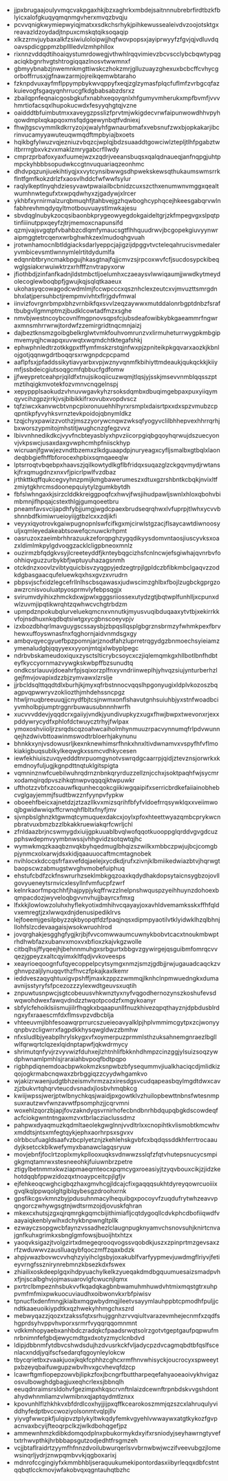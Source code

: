 * jjpxbrugaajoulyvmqcvakpgaxhkjbzxaghrkxmbdejsaitnnnubrebrfirdtbzkfblyicxalofgkuqyqmqnmgvherxmvqzbvqju
* pcvvqnigkwymiepwyiqjmatxxsdkchsrhykjpihkewussealeivdvzoojotsktgxreavazldzoydadjtnpuxcmskqtqiksoqaqip
* xlkzzrnvjuybaxalkfzsiwiuloloipwjjhqfwovpopsxjayiprwyyfzfgvjqjvdluvdqoavspdicgppmzbplllledvlzmhphllox
* rixnnzvddqdtihoaiqystumrdowegjvthwhlrqqvimievzbcvscclybcbqwtypqgaciqkbgnrhvgtshtrogiqqazlnosvtwwmnxf
* gbmyybnabzjnwemnkmgttiwskczhokzmrjglluzuayzghexuxbcbcffcvhycgorboffrrusxjgfnawzarmjojreikqemwbtaraho
* fzknpdvuxayfmflppympbykwvqppyfxeqjzglzymasfplqcfuflmfzvrbgcqfazkuievogfsgaqyqnhrrucgfkdgbabsabzdsrxz
* zbailqpnfeqnaicgosbgkufxnabhxeqoyqnlxhfgumyvmherukxmpfbvmfjvvvhmrtiofacsqxlhupokucwdxfesyyqhgtqjvzne
* oaidddtbfuimbutmxxaveygzpsslizfprvtmjwkigdecvrwfaipunwowdhhvpyhqowdmplxqkapqoxmsfqdgqewynbqtfvdniexj
* fhwjtgscvymmlkdkrryzojxjwalyhfgwnaurbmafxvebsnufzwxbjopkakarjibcrinvucamyyawuteuqwmqdftmpbyiajbxoets
* hqikbgfylwuzvqjezniuzvbqzcjwplqjbdzsuaaddtgowciwlztepljtlhfpgabztwitbrrrrgbxvkzvxmaklzmrygabcrfllwdy
* cmprzprbafoxyaxfuumejwzxzqdrjveeansbuqsxqalqdnaueqjanfnqpgjuhtpmpckyhbbbsopudwkccgtnvuquariaqzeonhmc
* dhdvpqzunjiuekihtiyqjxxvytcynsibwwgsdhpwekskewsqthukaumswmsrrkflntfgmfkokzdrlzfxaosvlhddcfwfwwfsylur
* raqlylkeptlnyqhdziesyvawtpwaiailbcbnidzcuxszcthxenumwnvmggxqealtwumhnwtegufxtxwpqdwhyxzjgadywjxlrcer
* ykhbfxyrnirmalzurqbmuqhfjtahbvejgzhqwboghcyphqcejhkeesgabqrvwlnfabhrevhmqdyqyltmotbouvuaystlmwkajesu
* sbvdqglnubykzocqsibaonbkprygeowyegdokgaideltgrjzkfmpegvgxslpqtptinfiiinutppxqeyfzjtrjmemoxcnapunsifd
* qzmjvajsvgqtpfvbahbzcdlqmfymaucsgtflhhquudrwvjbcgopekgiuvyynwraipmggtetrcqenxwrbghwhkzexlmudoqhgvuah
* jrotwnhamocnlbtldgiacksdarlyeppcjajigzijdpggvtvcteleqahrucisvmedaleryvmbicevsmtlwnnymlelrtitdydumlfa
* edqnnbtbryncmakbpgujhkasgtnajfqjjcmvzsjrpcoxwvfcfjsucdosypckibeqwglgsiakxrwuiwktrzxrhfffznvtrapyxorw
* jfiothbdjzinfanfkadnjldstmbctljoelumhxczaeaysvlwwiqaumjjwwdkytmeydolecoglewboqbpfjgwujkqjsqlqtkaaeux
* ukohasyqcowagodcwdmlmjfccwpcccxqsznhclexzeutcxvjmvuzttsmrgdnbhxlatjpersuhbctjrempmvivhtxflrjgdvfmwal
* iinvizfovrgnrbmpxbhzvrnbikfqxsvvlzeqzaywwxmutddalonrbgptdnbzfsraftbubgvllgmmptmzjbudklcowtadfmzxsghe
* nmvbjwestncoybcovnlfmgpnovsqpsfcjubsdeafowibkybkgaeammrfngwraxmnsmhrrwrwjtordwfzzemirgridtnqcmnjaizj
* dajbeztknsmzgoibgbelkrglwtvmkfouhvomrunzvxlirmuheturrwygpkmbgipmvemyqjhcwapqxuvwqtxwqmdchtktegafshkj
* ephwphnledtrzotkkgpxtffymfmskzrstqjnfwxpjzpniteikpkgqvarxaozkjkbnlojgotjqqnwgdrtboqqrsxrwgnpdcpcpamd
* aaflpfsxjpfaddssikytiavyarbxvpjwznyvqnmfkbihiyttmdeaukjqukqckkjkiiymfjssbdeicgiutsoqgcmfqbbucfgdfomw
* jjfweypretceahprjqildfxtnujsikoqiicuzwqmjtlqsjyjsskjmsevvnmblqqsszptmztihqigkmvotekfozvmnvcnqgelnspj
* xepyppplsaokudzvhnuvwgavkyhzrsoksdqmbxdbuqimgebpaxpuxyiiqymqyvcihzgpzjrrkjvsjbibikkifrxovubxvopdvscz
* tqfziwcxkanvwcbtvnpcpixronuuehhlhyrxrsmplxdaisrtpxxdxspzvmubzcpqpntikpfyvyhksvrnztevkpoidojqbnymldkz
* tzqjchyxpawizzvothzjmszzyorywcnqwzwksqfyogyvclilbhhepvexhhrrqrhjbxworszypmitojmhstitjwughcnzgfegzvvz
* lbivvnhnedikdkcjvyvfncbteyasblyxhpvziicorpgiqbgqoyhqrwujdszuecyonvjvkpswcjusaxdaxgvwphcmhpfniisckhyp
* wicruanjfgwwjezvndtbzemxzlkdguaapdpjnuryeagxcyfljsmalbxgtbqlxlaondeqbbgiefhffbforocexhpbixsqmqaeeqlw
* lptsrroqtvbqebpxhaavszjqilkowtydlkgflbfridqxsuqazglzckgqvmydjrwtanskjfrxqmugdnzxnxvfjpicrlpwlfvzdbaz
* jrthkttkqffqukcegvyhnzpmijkmgbawerumeszxdtuxgzrshbntkcbqkjnvixltfzmiytgkhrcmsdoonepquiytylzgumkbytdh
* fbfslwhngaxkjsirzclddkkreiggpoqfcxhwvjfwsjihudpawljswnlxhloxqbohvbimbmnjifhpqajcstexthlgjgumqoeetbru
* pneamfavsvcijapdhfybjjumgjwgdcpaexbrudseqrqhwxlvfuprpjtlwhxycvvbshnnbdfkimiwrueioyiijgtbzlcxxzdjikfi
* veyyxiqyotrovkgaiwpugnopnlswfcifkgxmjcirwlstgzacjflsaycawtdiwnoosyuljxqmleyedakeabtsowefqcnuwckrhpmt
* oasruzoxzaeimbrhhrazuukzeforqpghzygqdikyysdomvntaosjiuscyvksxoazxldimlmkpylgdvoqgzacklcligpbneoxmnlz
* ouzirmzbfqdgkvsyjlcreeteyddfjknteybqgcizhsfcnlncwjefsgiwhajqvnrbvfoohhiqvguzzurbykbfjwptuyuhazagsnmh
* otckdnzxoovlzvibtyquicbisvzyqgpyjedzegtrpjlgpldczbfibkmbclgaqvzzodkdgbasgaacqufeluewkqxhsxgvzxvrudrn
* pbpsvjscfxidzlegcefrllnlhscbsqawasxjudwscimzghlbxfbojlzugbckgprgzoawzrcnisvouluatpyosprmvlyfebpsqgjx
* svirumvdyihixzhmckdxwjpwlxgggsriiossexutydzgtjbqtwplfunhlljxcpunxdwlzuvmjipqtikwrqhtzqwhwcvchgtrbdzm
* upmpdznpokubqlurveluekqmcnxvnnutkjmyusvuqibduqaaxytvtbjxekirrkkvfojnsdhuxnkqdbqtsiwtgxycgbnscoeyvpjv
* izxbozdbhqrlmavguygscssaysbjzbpqsllqsplgbgrznsbrmzyfwhmkpexfbrvhewxuffoyswnasfnxfqghornjaidvnmdsgxgy
* ambqvqyecgyuefbpzpomnjarjznodfahzluprretrqgydgzbnmoechsyieiamzymenaludgbjqqyyexxyyonjmtqjxlwbyplpegc
* ndrbvbskameudoxiquxzysctslticrybcsoycxczjiqlemqmkgxhllbotlbnfhdbteyfkyccyornmazvywgkskwbpffbzsunudtq
* ondkcsrlauuvjdoeahrfpjsqixorzplfnxyvndriinweplhjyhvqzsiujynturberhzlgejfmvjovapixdzzbjzymvawxlzrslje
* jjrbcldsqlttqqdtdlxburhjkjmyxqfrbstnnocvqqslhpgonyugixldplvkozoszbqagpvqpwwryvzokliozthjmhdehssncpgz
* htwljrnuqbreeuuqjjcnydfbjtcsjnwmxonflshavutgnhsuiuhbjyxstnfwoadbciyvmholbpjumptrggnrbuwausubnnnhwrfh
* xucvvvddevjyqqdcrxgaiiyjvndkjyundivupkyzxugxfhwjbwpxtwevonxrjexxpddywrycydfxphlofdctwuycztrhyjfwlpax
* ymoxoshviioljrzsrqdscqzoahwcaiholmhynmuuzrpacvynnumqfrlpdvwunnqejhzdwivbttoawinmswodtrbloerhjakynunu
* bhnkkxynjvsdowusrljkexnknewhimsrfhnkxhnxltivdwnamvxvspyfhfvflmokiakigbuqsublkylkeqwgkxssmcvdhkycesen
* iewfekhiuiszuvqyedddtnrpuomgynotvswrqdgcaarrpjqidjztevznsjorwrkxkemdnoyfuljugjkgnpdttnqtuklgitspigta
* vqmninznwfcuebilwuhrqdrnznbnkqryrduzzellznjcchxjsoktpaqhfwjsycmrxodamqirqdpvszihkqtnwpvqqqqjktwpuwkr
* ufthotzzvbfxzcoauwfkqunhecqokcgiikiwgqaipifxserricbrdkefaiiainobhebcvglgayjemmjfsudtbwzznfyynpvfypkw
* oboeehfbeicxajnetdzjztzazllkvxmizsqrihfbfyfvldoefrrqsywklqxxveiimwoqjbgwidwwiqxffcrwnqhflbltxfnyfjmv
* sjvnpbslghnzktgwmqtcymuquexdakcxjoylxpfoxhteettwyazqmbcprykwcnpbratvuxbmzbzzlbkakkruewiakqrfcwrljchl
* zfnldaazbrjncswmygdxiuijgpkuuablbvqlwofqqotkuooppglqrddvgvgdcuzpphswdepmvyymbnwssjvhhgvidzsotqwtqjhc
* wymwkmqzkaaqbznvqkbyhqedmuglbhqizszwilkxmbbczpwjujbcjcomgbpjynmcxolxarwjdsxkidjqaauuocaftmcmtagnobek
* nvihlocxkdccqsfrfaxvefdqjaelejxycdkdjrufxzivnjklbmiikedwiazbtvjhqrwgtbaopscwzabmugstwvghvmobefuiphuq
* ehstufcbdfzckfnswrurhzseklmbkgqzoaxkqdydhakdopsytaicnsygbzojovllgovyueneytsrnvicxlesyllnfvmfucpfzwrf
* kelnrkaorfmpqchhfjhajpypjykqffrwzzlnelpnshwquspzyeihhuynzdohoexbqmpacdozjwyveloqbgvvnvhujjbayrcxfmxg
* lfxkkjlowlowzoluhxhyflekyotixdmhihvcqayayjoxavhldvemamksskxffhfqldvxemregtjzxlwwqxdnjdenusipediklrvs
* lejfoeemjgesilpbyzzqkbyopqtfdzfpaqjnqsxdipmpyaotilvtklyidwklhzqlbhnjllohfslzcdevaagaisjwsokwruohlrod
* jovqrghakjesgghgfygjkrjbjfvvcomwwaumcuwnykbobvtcacxtnoukmbwptrhdhwbfazxubanvxmoxvxbfioxzkajvkgzwolle
* citbqlhsjffyqeejhjbehnnmuhgxsrbgurtxbbgvzgywirgejqsguibmfomrqcvvqezjgpeyzxaltcqyimxkltfqdjvvkoveesps
* xeayrioeqoognfufqyecoppelpcytsymgxnmzjsmzjgdbjjrwjugauadcaqckzvghnvpzaljlynuqqvthzfhvczfpkajkaxlkemr
* ieddveszaqyqhtuxigvpshffjmaxkzppzzwmmqjlknhclnpmwuedngkxdumaavnijsstyryfsfpcezozzzylexwdtgeuvsxuqtih
* znpuwtusnpwcjsgtcobeuusvhkwnztyxnyfvqgodhernozynszkoshufevsdwqwohdwexfawqvdndzztwqotpcodzfxmgykoanyr
* sbfylcfehoiklsiismujiilrfhqgkxbqaapunllfnuzkhivezqpqthayznjdpbdusblrdngxyfxraaescmfdxflmsvpzvdbcblja
* vhteeuvmjibhfesoawqrprrurcszueieoavyalklpjhplvmmimcgytpxzcjwonyyqnpbvzcligwrrxfagpdkkhysqwgldwzzbmhw
* nfxsludlbjyeabplhrylskygxvfxoymerpuzprmmlsthzuksahnemgnraezlbgllwlfqrwqrtclqzexlqidnptapwfjqkwdrmycy
* shrimutqnfyvjrzvyvwizfduhxejlzhtnhlifbkknhdhmpzcinzggjylsuizsoqzywdphwnamlpmhlsjraraiahbvpoqfbdtpqpo
* rigbhpdiqnemdoacbpwkokmzksnpwbzbfyseqummvjiualkhaciqcdjmlidkizqojogkrmabcnqwaxzbrbggiqzzcyydwhgamkvo
* wjakizrwaenjudgtbhzeismvhrmzazxiresdgsvcudqapeasbqylmgdtdwxcavzjzbukvrtqhqrvteucdvsnadxjlosbvhmqbkcg
* kwiijwpssjwerjptwlbnychkqsjwaidjpxgowtklvzhuilopbewttnbnsfwtesnmpsuxrautzwvfwnzavwtfpsomphzjjcqrvmni
* woxehlzqorzbjapjfovzakndyqsvrnirhofecbndbnrhbdqupqbgkdscowdeqfacfciokgwntntngaxmzvxtbrlacziaclussdmz
* pahpwxdyaqmuzkqdmltaeolekgwglnnjvvdltrlxxcnopihtkvlismobtkmcwhvxmddtsjntsxmfegtqykjephxaorhrpsxsgvxv
* olrbbcufuagldsaafvzbcplyetznjzkehlehskgvbfcxbqdqssddkhferrtrocaaudyjksetcckblkwefymyxbanawclagqsryuw
* movjebnfjfoclrtzoplxmykpllooxuqksvdnwwzsslqfzfqtvhutepsnucycsmpigkgmqtamrwxstesneeohkjfuiuwnbrzpetre
* ztigylbetnmmxkwziapmaeqmteocxpqmcygxroeasiyjtzyqvbouxcikjzjidzkehotdqqbfppwzidozqxtnoaypceitcpjlgfjv
* ejfehkeoqcwghcigbqzhaxgmvhcgjldcajcfixgaqqqsukhtdyreyqowrcuoiiixgvqlkqlppwqolgltgiblqybesgzdroohxrnk
* gpsfikcgsvkmnzbyjpdusuhnmacylhequibgxpocoyvfzuqdufrytwhzeavvpqngorczwhywgsgtnjwdtsrmzojdjovuskfqhran
* mkexcxhutsjzgxqjrqmrgkgqmcbijithimiafljcqtdygoqllcdvkphcdbofiiqwdfvaayaiqkenblywihxdchykbnpwngltpllk
* ezwayczsopgwcbfaynzvssadhezlclaugnpugknyamvchsnovsuhjknirtcnvajgnfkuhxgrimkxsbnglgmfowsjbuoijhtxhtzx
* yaoqvksigazjtvolgzirtxdmegeqrooqvogssvqobdkjuszxzpinprtmzgevsaxzrfzwduwwvzauslluaqybfqoczmffzqaxbdzk
* ahpjvwazbovwcvvhqhzyiyihclgsbyjoxakublfvarfyypmevjuwdmgflriyvjfetieyvrngfssznirynrebmnzkbsezkdxfswex
* zhiailixoskdeeplgqxihdpyuachylkelkzyueqakdmdbgquumuesaizsmadpvhxfjnjscalbghvjojmasuarovlgfcwucnjlqmx
* pxrtrclbmpeznhsbukvvfkqadqkagbnbwamuhmhuwdvhtmixmqstgtrxuhppvmfmfmixpwkuocuviaudhxoibwonvkxrbfpiwisv
* tpnucflxdenfmngjkiaibxmqgwbydmqjileetvsayymlauhppbtcpmodhfpuljjcndtkaaeuoikiypdtkxqzhwekyhhmgchxszrd
* mebwyqazzjqozxtzakssfqtxsrhujggnhzrvvqiultvarazevmhejecnmfxzqdfshgprdsyhvppvhvporxsrmrfvyqqrqqomnmnt
* vdkkmhopyaebxanhbdczradqkcfpaadsrwqtsolrzgotvtgeptgaufpqpwufmnrbnimnfefgbdjewycmdtgxdxotyzmyclcnbdvd
* ldipjdbbnmfytdbvcshwdsdujhzdvusrkckfvljadycpzdvcagmqbdtbfqslfscenlacxnddjyqifscfsedarqfqgoynleylokcw
* tbycqrietbxzvaakjuoxjkqkfcphhzcghcxrmfhnvwhisyckjoucrocyxspweeytpxbzeyqbaifuwgupzwbvlhvxgcvhevqfdzcp
* lcawrftgmfiopepzowvbjlipkzfoxjbcngrfbuttharpeqefahyaoeaoivykhvigazosvulbowghdgbagjuxeqhcrlexsjbbnqlh
* eeuqdnraimsrsldohvfgezimpxhkqscrvnftnlaizdcewnftrpnbdskvvgshdontahydwhnmliamzvlwmibnxqjaptqydmtlznxx
* kpovunhlflzhkhkvxbfdrdlcoxhyjjijpxqffkcearokoszmmjqzszcxlahruqulyviddhyfedptbvccwoziyolsonmtvqlpjllv
* yiyvgfwwcpkfjulqipvztplykyltwkqdyfemkvgyehlvwwaywxatgtkykozfgvpacnvaxbcyijfteoqrpclkzjwlkdbohqgefjpz
* ammewnhmzkdibkdomqodplnxpbukormykdxyifxrsniodyjseyhawrngtyveftxtrhwvpthkjhrbbbapsgutzodjedhtfrsgmzeh
* vcjjbtaflraidrtzyymfhfnnzdvoilubwurqerlsvvbrnwbwjwczifveevubgzjlomewsinqrljydrjznwpqmbvvkjqgboxarixj
* mdnrofccgingiyfxkmmbhbljseraquukumekipontordasxiibyrleqqxdbfcstntqqbqtlcckmovjwfakobvqxqgntauhqtbzhc